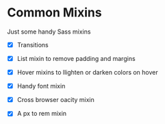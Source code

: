 # Common Mixins

Just some handy Sass mixins

* [x] Transitions
* [x] List mixin to remove padding and margins
* [x] Hover mixins to llighten or darken colors on hover
* [x] Handy font mixin
* [x] Cross browser oacity mixin
* [x] A px to rem mixin



